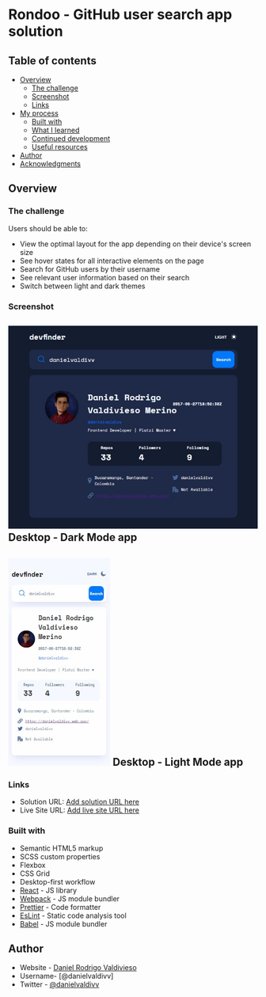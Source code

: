 # Rondoo - GitHub user search app solution

## Table of contents

- [Overview](#overview)
  - [The challenge](#the-challenge)
  - [Screenshot](#screenshot)
  - [Links](#links)
- [My process](#my-process)
  - [Built with](#built-with)
  - [What I learned](#what-i-learned)
  - [Continued development](#continued-development)
  - [Useful resources](#useful-resources)
- [Author](#author)
- [Acknowledgments](#acknowledgments)


## Overview

### The challenge

Users should be able to:

- View the optimal layout for the app depending on their device's screen size
- See hover states for all interactive elements on the page
- Search for GitHub users by their username
- See relevant user information based on their search
- Switch between light and dark themes

### Screenshot

![](./src/assets/GitHubSerchUserDesktop.jpg)
Desktop - Dark Mode app
------

![](./src/assets/GitHubSerchUserMobile.jpg)
Desktop - Light Mode app
------


### Links

- Solution URL: [Add solution URL here](https://github.com/danielvaldivv/GitHub-Searcher)
- Live Site URL: [Add live site URL here](usersgithubsearcher.netlify.app)


### Built with

- Semantic HTML5 markup
- SCSS custom properties
- Flexbox
- CSS Grid
- Desktop-first workflow
- [React](https://reactjs.org/) - JS library
- [Webpack](https://webpack.js.org/) - JS module bundler
- [Prettier](https://prettier.io) -  Code formatter
- [EsLint](https://eslint.org/) -  Static code analysis tool
- [Babel](https://webpack.js.org/) - JS module bundler

## Author

- Website - [Daniel Rodrigo Valdivieso](https://danielvaldivv.web.app/)
- Username- [@danielvaldivv]
- Twitter - [@danielvaldivv](https://www.twitter.com/@danielvaldivv)
